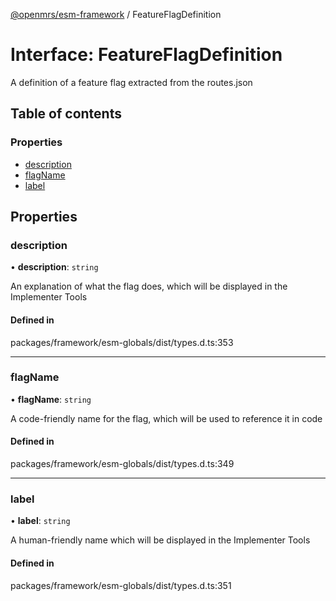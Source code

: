 [@openmrs/esm-framework](../API.md) / FeatureFlagDefinition

# Interface: FeatureFlagDefinition

A definition of a feature flag extracted from the routes.json

## Table of contents

### Properties

- [description](FeatureFlagDefinition.md#description)
- [flagName](FeatureFlagDefinition.md#flagname)
- [label](FeatureFlagDefinition.md#label)

## Properties

### description

• **description**: `string`

An explanation of what the flag does, which will be displayed in the Implementer Tools

#### Defined in

packages/framework/esm-globals/dist/types.d.ts:353

___

### flagName

• **flagName**: `string`

A code-friendly name for the flag, which will be used to reference it in code

#### Defined in

packages/framework/esm-globals/dist/types.d.ts:349

___

### label

• **label**: `string`

A human-friendly name which will be displayed in the Implementer Tools

#### Defined in

packages/framework/esm-globals/dist/types.d.ts:351
